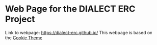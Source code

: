 # Web Page for the DIALECT ERC Project

Link to webpage: https://dialect-erc.github.io/
This webpage is based on the [Cookie Theme](https://github.com/abhinavs/cookie)

